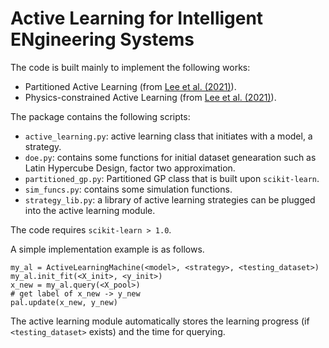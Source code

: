 # Active Learning for Intelligent ENgineering Systems
The code is built mainly to implement the following works:
- Partitioned Active Learning (from [Lee et al. (2021)](https://arxiv.org/abs/2105.08547)).
- Physics-constrained Active Learning (from [Lee et al. (2021)](https://arxiv.org/abs/2110.14443)).

The package contains the following scripts:
- `active_learning.py`: active learning class that initiates with a model, a strategy.
- `doe.py`: contains some functions for initial dataset genearation such as Latin Hypercube Design, factor two approximation.
- `partitioned_gp.py`: Partitioned GP class that is built upon `scikit-learn`.
- `sim_funcs.py`: contains some simulation functions.
- `strategy_lib.py`: a library of active learning strategies can be plugged into the active learning module.

The code requires `scikit-learn > 1.0`.

A simple implementation example is as follows.
```
my_al = ActiveLearningMachine(<model>, <strategy>, <testing_dataset>)
my_al.init_fit(<X_init>, <y_init>)
x_new = my_al.query(<X_pool>)
# get label of x_new -> y_new
pal.update(x_new, y_new)
```
The active learning module automatically stores the learning progress (if `<testing_dataset>` exists) and the time for querying.
